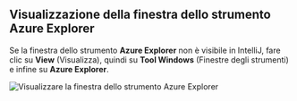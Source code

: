 ## <a name="displaying-the-azure-explorer-tool-window"></a>Visualizzazione della finestra dello strumento Azure Explorer

Se la finestra dello strumento **Azure Explorer** non è visibile in IntelliJ, fare clic su **View** (Visualizza), quindi su **Tool Windows** (Finestre degli strumenti) e infine su **Azure Explorer**.

![Visualizzare la finestra dello strumento Azure Explorer](media/azure-toolkit-for-intellij-show-azure-explorer/show-az-exp-01.png)

